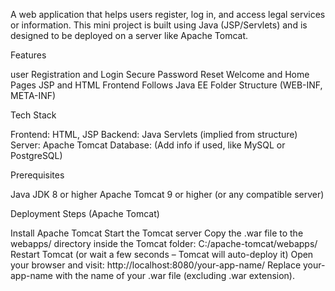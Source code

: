 A web application that helps users register, log in, and access legal services or information. This mini project is built using Java (JSP/Servlets) and is designed to be deployed on a server like Apache Tomcat.

Features

user Registration and Login
Secure Password Reset
Welcome and Home Pages
JSP and HTML Frontend
Follows Java EE Folder Structure (WEB-INF, META-INF)

Tech Stack

Frontend: HTML, JSP
Backend: Java Servlets (implied from structure)
Server: Apache Tomcat
Database: (Add info if used, like MySQL or PostgreSQL)

Prerequisites

Java JDK 8 or higher
Apache Tomcat 9 or higher (or any compatible server)

Deployment Steps (Apache Tomcat)

Install Apache Tomcat
Start the Tomcat server
Copy the .war file to the webapps/ directory inside the Tomcat folder:
C:/apache-tomcat/webapps/
Restart Tomcat (or wait a few seconds – Tomcat will auto-deploy it)
Open your browser and visit:
http://localhost:8080/your-app-name/
Replace your-app-name with the name of your .war file (excluding .war extension).



